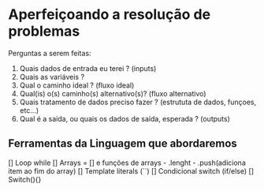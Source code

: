 # Aperfeiçoando a resolução de problemas

Perguntas a serem feitas:

1. Quais dados de entrada eu terei ? (inputs)
2. Quais as variáveis ?
3. Qual o caminho ideal ? (fluxo ideal)
4. Qual(is) o(s) caminho(s) alternativo(s)? (fluxo alternativo)
5. Quais tratamento de dados preciso fazer ? (estrututa de dados, funçoes, etc...)
6. Qual é a saída, ou quais os dados de saída, esperada ? (outputs)



## Ferramentas da Linguagem que abordaremos 
[] Loop while
[] Arrays = [] e funções de arrays
    - .lenght 
    - .push(adiciona item ao fim do array)
[] Template literals (``)
[] Condicional switch (if/else)
[] Switch(){}
